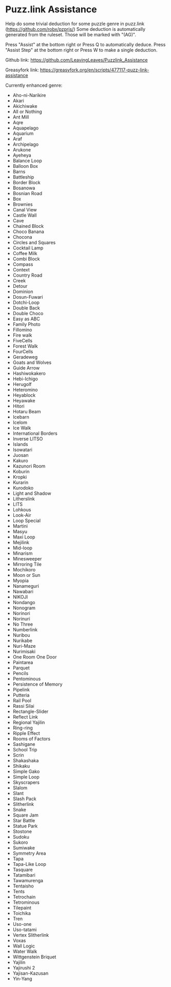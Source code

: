 # Puzz.link Assistance
Help do some trivial deduction for some puzzle genre in puzz.link (https://github.com/robx/pzprjs/)
Some deduction is automatically generated from the ruleset. Those will be marked with "(AG)".

Press "Assist" at the bottom right or Press Q to automatically deduce.
Press "Assist Step" at the bottom right or Press W to make a single deduction.

Github link:
https://github.com/LeavingLeaves/Puzzlink_Assistance

Greasyfork link:
https://greasyfork.org/en/scripts/477117-puzz-link-assistance

Currently enhanced genre:
* Aho-ni-Narikire
* Akari
* Akichiwake
* All or Nothing
* Ant Mill
* Aqre
* Aquapelago
* Aquarium
* Araf
* Archipelago
* Arukone
* Ayeheya
* Balance Loop
* Balloon Box
* Barns
* Battleship
* Border Block
* Bosanowa
* Bosnian Road
* Box
* Brownies
* Canal View
* Castle Wall
* Cave
* Chained Block
* Choco Banana
* Chocona
* Circles and Squares
* Cocktail Lamp
* Coffee Milk
* Combi Block
* Compass
* Context
* Country Road
* Creek
* Detour
* Dominion
* Dosun-Fuwari
* Dotchi-Loop
* Double Back
* Double Choco
* Easy as ABC
* Family Photo
* Fillomino
* Fire walk
* FiveCells
* Forest Walk
* FourCells
* Geradeweg
* Goats and Wolves
* Guide Arrow
* Hashiwokakero
* Hebi-Ichigo
* Herugolf
* Heteromino
* Heyablock
* Heyawake
* Hitori
* Hotaru Beam
* Icebarn
* Icelom
* Ice Walk
* International Borders
* Inverse LITSO
* Islands
* Isowatari
* Juosan
* Kakuro
* Kazunori Room
* Koburin
* Kropki
* Kurarin
* Kurodoko
* Light and Shadow
* Litherslink
* LITS
* Lohkous
* Look-Air
* Loop Special
* Martini
* Masyu
* Maxi Loop
* Mejilink
* Mid-loop
* Minarism
* Minesweeper
* Mirroring Tile
* Mochikoro
* Moon or Sun
* Myopia
* Nanameguri
* Nawabari
* NIKOJI
* Nondango
* Nonogram
* Norinori
* Norinuri
* No Three
* Numberlink
* Nuribou
* Nurikabe
* Nuri-Maze
* Nurimisaki
* One Room One Door
* Paintarea
* Parquet
* Pencils
* Pentominous
* Persistence of Memory
* Pipelink
* Putteria
* Rail Pool
* Rassi Silai
* Rectangle-Slider
* Reflect Link
* Regional Yajilin
* Ring-ring
* Ripple Effect
* Rooms of Factors
* Sashigane
* School Trip
* Scrin
* Shakashaka
* Shikaku
* Simple Gako
* Simple Loop
* Skyscrapers
* Slalom
* Slant
* Slash Pack
* Slitherlink
* Snake
* Square Jam
* Star Battle
* Statue Park
* Stostone
* Sudoku
* Sukoro
* Sumiwake
* Symmetry Area
* Tapa
* Tapa-Like Loop
* Tasquare
* Tatamibari
* Tawamurenga
* Tentaisho
* Tents
* Tetrochain
* Tetrominous
* Tilepaint
* Toichika
* Tren
* Uso-one
* Uso-tatami
* Vertex Slitherlink
* Voxas
* Wall Logic
* Water Walk
* Wittgenstein Briquet
* Yajilin
* Yajirushi 2
* Yajisan-Kazusan
* Yin-Yang